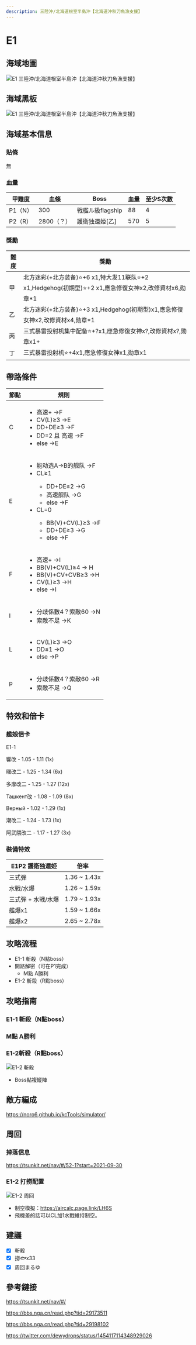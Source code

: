 ```yaml
---
description: 三陸沖/北海道根室半島沖【北海道沖秋刀魚漁支援】
---
```


# E1

## 海域地圖

![E1 三陸沖/北海道根室半島沖【北海道沖秋刀魚漁支援】](../../.gitbook/assets/fall2021e1.jpg)

## 海域黑板

![E1 三陸沖/北海道根室半島沖【北海道沖秋刀魚漁支援】](../../.gitbook/assets/fall2021e1b.jpg)

## 海域基本信息

### 貼條

無

### 血量

| 甲難度  | 血條       | Boss             | 血量 | 至少S次數 |
| ------- | ---------- | ---------------- | ---- | --------- |
| P1（N） | 300        | 戦艦ル級flagship | 88   | 4         |
| P2（R） | 2800（？） | 護衛独還姫[乙]   | 570  | 5         |

### 獎勵

| 難度 | 獎勵                                                                                                 |
| ---- | ---------------------------------------------------------------------------------------------------- |
| 甲   | 北方迷彩(+北方装备)⭐+6 x1,特大发11联队⭐+2 x1,Hedgehog(初期型)⭐+2 x1,應急修復女神x2,改修資材x6,勋章*1 |
| 乙   | 北方迷彩(+北方装备)⭐+3 x1,Hedgehog(初期型)x1,應急修復女神x2,改修資材x4,勋章*1                        |
| 丙   | 三式暴雷投射机集中配备⭐+?x1,應急修復女神x?,改修資材x?,勋章x1+                                        |
| 丁   | 三式暴雷投射机⭐+4x1,應急修復女神x1,勋章x1                                                            |


## 帶路條件

| 節點 | 規則                                                                                                                                                                                                       |
| ---- | ---------------------------------------------------------------------------------------------------------------------------------------------------------------------------------------------------------- |
| C    | <ul><li>高速+ →F</li><li>CV(L)≥3 →E</li><li>DD+DE≥3 →F</li><li>DD=2 且 高速 →F</li><li>else →E</li></ul>                                                                                           |
| E    | <ul><li>能动选A→B的舰队 →F</li><li>CL≥1</li><ul><li>DD+DE≥2 →G</li><li>高速舰队 →G</li><li>else →F</li></ul><li>CL=0</li><ul><li>BB(V)+CV(L)≥3 →F</li><li>DD+DE≥3 →G</li><li>else →F</li></ul></ul> |
| F    | <ul><li>高速+ →I</li><li>BB(V)+CV(L)≥4 → H</li><li>BB(V)+CV+CVB≥3 →H</li><li>CV(L)≥3 →H</li><li>else →I</li></ul>                                                                                       |
| I    | <ul><li>分歧係數4？索敵60 →N</li><li>索敵不足 →K</li></ul>                                                                                                                                                |
| L    | <ul><li>CV(L)≥3 →O</li><li>DD≤1 →O</li><li>else →P</li></ul>                                                                                                                                            |
| p    | <ul><li>分歧係數4？索敵60 →R</li><li>索敵不足 →Q</li></ul>                                                                                                                                                |

## 特效和倍卡

### 艦娘倍卡

E1-1

響改 - 1.05 - 1.11 (1x)

曙改二 - 1.25 - 1.34 (6x)

多摩改二 - 1.25 - 1.27 (12x)

Ташкент改 - 1.08 - 1.09 (8x)

Верный - 1.02 - 1.29 (1x)

潮改二 - 1.24 - 1.73 (1x)

阿武隈改二 - 1.17 - 1.27 (3x)

### 裝備特效

| E1P2 護衛独還姫  | 倍率      |
| ------- | ---------- |
| 三式弾 |1.36 ~ 1.43x      |
| 水戦/水爆  | 1.26 ~ 1.59x |
| 三式弾 + 水戦/水爆   | 1.79 ~ 1.93x |
| 艦爆x1  | 1.59 ~ 1.66x |
| 艦爆x2  | 2.65 ~ 2.78x |

## 攻略流程

* E1-1 斬殺（N點boss）
* 開路解密（可在P1完成）
    * M點 A勝利
* E1-2 斬殺（R點boss）

## 攻略指南

### E1-1 斬殺（N點boss）

### M點 A勝利

### E1-2斬殺（R點boss）

![E1-2 斬殺 ](../../.gitbook/assets/fall2021e1-2.png)
* Boss點複縱陣

## 敵方編成

https://noro6.github.io/kcTools/simulator/

## 周回

### 掉落信息

https://tsunkit.net/nav/#/52-1?start=2021-09-30

### E1-2 打撈配置
![E1-2 周回 ](../../.gitbook/assets/fall2021e1-2fish.png)

* 制空模擬：https://aircalc.page.link/LH6S
* 飛機差的話可以CL加1水戰維持制空。

## 建議

* [x] 斬殺
* [x] 撈🐟x33
* [x] 周回まるゆ

## 參考鏈接

https://tsunkit.net/nav/#/

https://bbs.nga.cn/read.php?tid=29173511

https://bbs.nga.cn/read.php?tid=29198102

https://twitter.com/dewydrops/status/1454117114348929026